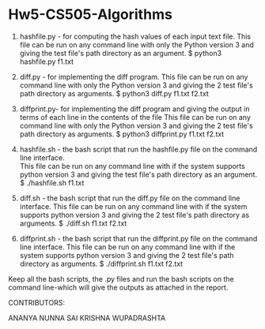 # Hw5-CS505-Algorithms

1. hashfile.py - for computing the hash values of each input text file.
This file can be run on any command line with only the Python version 3 and giving the test file's path directory as an argument.
$ python3 hashfile.py f1.txt

2. diff.py - for implementing the diff program.
This file can be run on any command line with only the Python version 3 and giving the 2 test file's path directory as arguments.
$ python3 diff.py f1.txt f2.txt

3. diffprint.py- for implementing the diff program and giving the output in terms of each line in the contents of the file 
This file can be run on any command line with only the Python version 3 and giving the 2 test file's path directory as arguments.
$ python3 diffprint.py f1.txt f2.txt

4. hashfile.sh - the bash script that run the hashfile.py file on the command line interface.  
This file can be run on any command line with if the system supports python version 3 and giving the test file's path directory as an argument.
$ ./hashfile.sh f1.txt

5. diff.sh - the bash script that run the diff.py file on the command line interface.
This file can be run on any command line with if the system supports python version 3 and giving the 2 test file's path directory as arguments.
$ ./diff.sh f1.txt f2.txt

6. diffprint.sh - the bash script that run the diffprint.py file on the command line interface.
This file can be run on any command line with if the system supports python version 3 and giving the 2 test file's path directory as arguments.
$ ./diffprint.sh f1.txt f2.txt

Keep all the bash scripts, the .py files and run the bash scripts on the 
command line-which will give the outputs as attached in the report.

CONTRIBUTORS:

ANANYA NUNNA
SAI KRISHNA WUPADRASHTA
